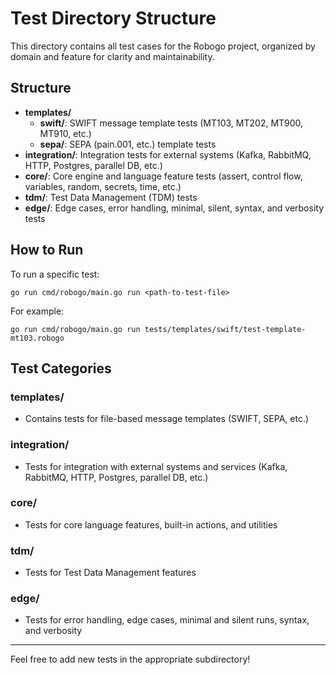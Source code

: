 # Test Directory Structure

This directory contains all test cases for the Robogo project, organized by domain and feature for clarity and maintainability.

## Structure

- **templates/**
  - **swift/**: SWIFT message template tests (MT103, MT202, MT900, MT910, etc.)
  - **sepa/**: SEPA (pain.001, etc.) template tests
- **integration/**: Integration tests for external systems (Kafka, RabbitMQ, HTTP, Postgres, parallel DB, etc.)
- **core/**: Core engine and language feature tests (assert, control flow, variables, random, secrets, time, etc.)
- **tdm/**: Test Data Management (TDM) tests
- **edge/**: Edge cases, error handling, minimal, silent, syntax, and verbosity tests

## How to Run

To run a specific test:

```
go run cmd/robogo/main.go run <path-to-test-file>
```

For example:

```
go run cmd/robogo/main.go run tests/templates/swift/test-template-mt103.robogo
```

## Test Categories

### templates/
- Contains tests for file-based message templates (SWIFT, SEPA, etc.)

### integration/
- Tests for integration with external systems and services (Kafka, RabbitMQ, HTTP, Postgres, parallel DB, etc.)

### core/
- Tests for core language features, built-in actions, and utilities

### tdm/
- Tests for Test Data Management features

### edge/
- Tests for error handling, edge cases, minimal and silent runs, syntax, and verbosity

---

Feel free to add new tests in the appropriate subdirectory! 